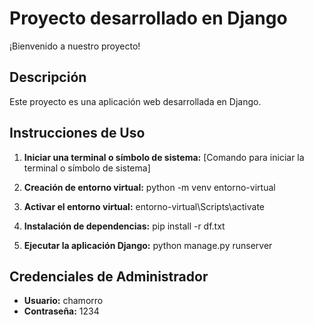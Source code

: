 # Proyecto desarrollado en Django

¡Bienvenido a nuestro proyecto!

## Descripción

Este proyecto es una aplicación web desarrollada en Django. 

## Instrucciones de Uso

1. **Iniciar una terminal o símbolo de sistema:**
[Comando para iniciar la terminal o símbolo de sistema]



2. **Creación de entorno virtual:**
python -m venv entorno-virtual



3. **Activar el entorno virtual:**
entorno-virtual\Scripts\activate



4. **Instalación de dependencias:**
pip install -r df.txt



5. **Ejecutar la aplicación Django:**
python manage.py runserver



## Credenciales de Administrador

- **Usuario:** chamorro
- **Contraseña:** 1234

